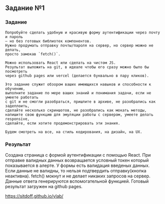 ## Задание №1

### Задание

```
Попробуйте сделать удобную и красивую форму аутентификации через почту и пароль
— но без готовых библиотек компонентов.
Нужно продумать отправку почты/пароля на сервер, но сервер можно не делать,
просто замокав `fetch()`.

Можно использовать React или сделать на чистом JS.
Результат выложить на git, в идеале чтобы его сразу можно было бы посмотреть
через github pages или vercel (делается буквально в пару кликов).

Это задание служит обзором ваших имеющихся навыков и способности к обучению,
выполните задание по мере ваших знаний и понимания задачи, если не умеете работать
с git и не смогли разобраться, пришлите в архиве, не разобрались как задеплоить,
сделайте несколько скриншотов, не разобрались как мокать методы,
напишите свою функцию для эмуляции работы с сервером, умеете делать responsive,
сделайте, если хотите продемонстрировать эти знания.

Будем смотреть на все, на стиль кодирования, на дизайн, на UX.
```

### Результат

Создана страница с формой аутентификации с помощью React. При отправке валидных данных возвращается условный токен
который показывается в алерте.
У формы есть валидация введеных данных. Если данные не валидны, то нельзя подтвердить отправку(кнопка неактивна).
fetch() мокнут и не делает никаких запросов на сервер. Данные ответа генерируются вспомогательной функцией.
Готовый результат загружен на github pages.

https://sitdoff.github.io/ylab/
